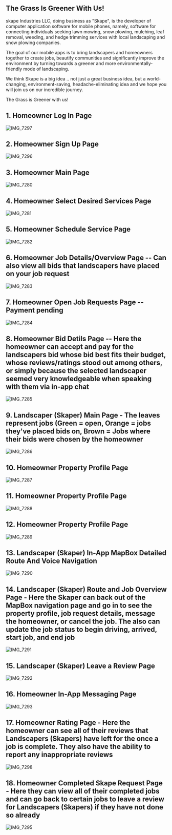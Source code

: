 ## The Grass Is Greener With Us! 

skape Industries LLC, doing business as "Skape", is the developer of computer application software for mobile phones, 
namely, software for connecting individuals seeking lawn mowing, snow plowing, mulching, leaf removal, weeding, and hedge trimming services 
with local landscaping and snow plowing companies. 

The goal of our mobile apps is to bring landscapers and homeowners together to create jobs, beautify communities and significantly improve the environment by turning towards a greener and more environmentally-friendly mode of landscaping. 

We think Skape is a big idea .. not just a great business idea, but a world-changing, environment-saving, headache-eliminating idea and we hope you will join us on our incredible journey.

The Grass is Greener with us!

## 1. Homeowner Log In Page 
![IMG_7297](https://user-images.githubusercontent.com/83181391/191299676-ec2d05d1-64dd-4fab-b78e-b55b5457c25d.jpg)

## 2. Homeowner Sign Up Page
![IMG_7296](https://user-images.githubusercontent.com/83181391/191299678-8fb857d6-b9d6-49cd-9979-502a3836b61a.jpg)

## 3. Homeowner Main Page
![IMG_7280](https://user-images.githubusercontent.com/83181391/191299670-d65e973b-c5eb-4dee-b70f-9c35153cfe2f.png)

## 4. Homeowner Select Desired Services Page
![IMG_7281](https://user-images.githubusercontent.com/83181391/191299669-f9ce5fcd-6c2e-4301-bc22-11b616bc8168.png)

## 5. Homeowner Schedule Service Page
![IMG_7282](https://user-images.githubusercontent.com/83181391/191299667-7712e044-1c57-46dd-a083-b44eba8faff2.png)

## 6. Homeowner Job Details/Overview Page -- Can also view all bids that landscapers have placed on your job request
![IMG_7283](https://user-images.githubusercontent.com/83181391/191299664-5b989d58-de14-4cb1-a730-ef873cf93449.png)

## 7. Homeowner Open Job Requests Page -- Payment pending
![IMG_7284](https://user-images.githubusercontent.com/83181391/191299662-7477d601-6141-4eb3-ae07-124c80088c5e.png)

## 8. Homeowner Bid Detils Page -- Here the homeowner can accept and pay for the landscapers bid whose bid best fits their budget, whose reviews/ratings stood out among others, or simply because the selected landscaper seemed very knowledgeable when speaking with them via in-app chat
![IMG_7285](https://user-images.githubusercontent.com/83181391/191299660-6514ca5d-687c-4aac-857b-b2aadf58edc5.png)

## 9. Landscaper (Skaper) Main Page - The leaves represent jobs (Green = open, Orange = jobs they've placed bids on, Brown = Jobs where their bids were chosen by the homeowner
![IMG_7286](https://user-images.githubusercontent.com/83181391/191299655-6de8b09e-7e3e-4d2f-8adb-577a56edc7b6.png)

## 10. Homeowner Property Profile Page
![IMG_7287](https://user-images.githubusercontent.com/83181391/191299652-b451165d-7a67-4eac-b1f7-4677c3c3e26d.png)

## 11. Homeowner Property Profile Page
![IMG_7288](https://user-images.githubusercontent.com/83181391/191299650-6e159735-77f3-445c-9cf3-6f227a894ed2.png)

## 12. Homeowner Property Profile Page
![IMG_7289](https://user-images.githubusercontent.com/83181391/191299647-6877bc5f-6277-4c99-bfe9-709b3fa0bf1f.png)

## 13. Landscaper (Skaper) In-App MapBox Detailed Route And Voice Navigation
![IMG_7290](https://user-images.githubusercontent.com/83181391/191299644-81b39f3f-4aeb-4021-989a-7e35b0f3536e.png)

## 14. Landscaper (Skaper) Route and Job Overview Page - Here the Skaper can back out of the MapBox navigation page and go in to see the property profile, job request details, message the homeowner, or cancel the job. The also can update the job status to begin driving, arrived, start job, and end job 
![IMG_7291](https://user-images.githubusercontent.com/83181391/191299639-c6947bd3-d5e9-4f54-a1d7-2b47ea14c423.png)

## 15. Landscaper (Skaper) Leave a Review Page
![IMG_7292](https://user-images.githubusercontent.com/83181391/191299636-3c9bd80b-5e8c-4de8-bfa3-84d41f2d30e7.png)

## 16. Homeowner In-App Messaging Page
![IMG_7293](https://user-images.githubusercontent.com/83181391/191299631-6a5d10ac-3391-4092-882f-e6f824833bb1.png)

## 17. Homeowner Rating Page - Here the homeowner can see all of their reviews that Landscapers (Skapers) have left for the once a job is complete. They also have the ability to report any inappropriate reviews
![IMG_7298](https://user-images.githubusercontent.com/83181391/191306457-36ccd1e6-5176-4175-af30-e86a561687dc.png)

## 18. Homeowner Completed Skape Request Page - Here they can view all of their completed jobs and can go back to certain jobs to leave a review for Landscapers (Skapers) if they have not done so already
![IMG_7295](https://user-images.githubusercontent.com/83181391/191299621-419d3dd3-3a0c-412e-a56d-041f5d03ba41.png)

